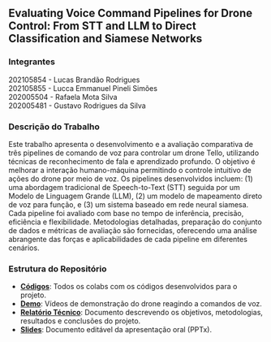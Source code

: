 ## **Evaluating Voice Command Pipelines for Drone Control: From STT and LLM to Direct Classification and Siamese Networks**

### Integrantes
202105854 - Lucas Brandão Rodrigues <br>
202105855 - Lucca Emmanuel Pineli Simões <br>
202005504 - Rafaela Mota Silva <br>
202005481 - Gustavo Rodrigues da Silva <br>

### Descrição do Trabalho
Este trabalho apresenta o desenvolvimento e a avaliação comparativa de três pipelines de comando de voz para controlar um drone Tello, utilizando técnicas de reconhecimento de fala e aprendizado profundo. O objetivo é melhorar a interação humano-máquina permitindo o controle intuitivo de ações do drone por meio de voz. Os pipelines desenvolvidos incluem: (1) uma abordagem tradicional de Speech-to-Text (STT) seguida por um Modelo de Linguagem Grande (LLM), (2) um modelo de mapeamento direto de voz para função, e (3) um sistema baseado em rede neural siamesa. Cada pipeline foi avaliado com base no tempo de inferência, precisão, eficiência e flexibilidade. Metodologias detalhadas, preparação do conjunto de dados e métricas de avaliação são fornecidas, oferecendo uma análise abrangente das forças e aplicabilidades de cada pipeline em diferentes cenários.


### Estrutura do Repositório
- **[Códigos](./Códigos)**: Todos os colabs com os códigos desenvolvidos para o projeto.
- **[Demo](./Demo)**: Vídeos de demonstração do drone reagindo a comandos de voz.
- **[Relatório Técnico](./Relatório%20Técnico.pdf)**: Documento descrevendo os objetivos, metodologias, resultados e conclusões do projeto.
- **[Slides](./Slides.pptx)**: Documento editável da apresentação oral (PPTx).
